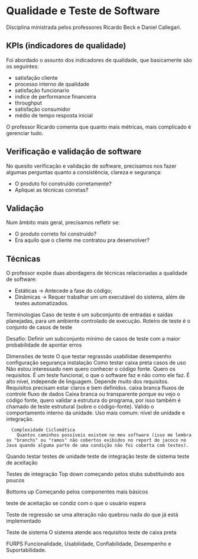 # Qualidade e Teste de Software

Disciplina ministrada pelos professores Ricardo Beck e Daniel Callegari.

## KPIs (indicadores de qualidade)
Foi abordado o assunto dos indicadores de qualidade, que basicamente são os seguintes:

- satisfação cliente
- processo interno de qualidade
- satisfação funcionario
- indice de performance financeira
- throughput
- satisfação consumidor
- médio de tempo resposta inicial

O professor Ricardo comenta que quanto mais métricas, mais complicado é gerenciar tudo.

## Verificação e validação de software
No quesito verificação e validação de software, precisamos nos fazer algumas perguntas quanto a consistência, clareza e segurança:

- O produto foi construído corretamente?
- Apliquei as técnicas corretas?
	
## Validação
Num âmbito mais geral, precisamos refletir se:

- O produto correto foi construído?
- Era aquilo que o cliente me contratou pra desenvolver?
  
## Técnicas
O professor expõe duas abordagens de técnicas relacionadas a qualidade de software:
- Estáticas -> Antecede a fase do código;
- Dinâmicas -> Requer trabalhar um um executável do sistema, além de testes automatizados.
	
Terminologias
  Caso de teste é um subconjunto de entradas e saídas planejadas, para um ambiente controlado de execução.
  Roteiro de teste é o conjunto de casos de teste
	

Desafio:
  Definir um subconjunto mínimo de casos de teste com a maior probabilidade de apontar erros
  
Dimensões de teste
  O que testar
	regrassão
	usabilidae
	desempenho
	configuração
	segurança
	instalação
  Como testar
	caixa preta
	  casos de uso
	  Não estou interessado nem quero conhecer o código fonte. Quero os requisitos. É um teste funcional, o que o software faz e não como ele faz.
	  É alto nível, independe de linguagem.
	  Depende muito dos requisitos. Requisitos precisam estar claros e bem definidos.
	caixa branca
	  fluxos de controle
	  fluxo de dados
	  Caixa branca ou transparente porque eu vejo o código fonte, quero validar a estrutura do programa, por isso também é chamado de teste estrutural (sobre o código-fonte).
	  Valido o comportamento interno da unidade.
	  Uso mais comum: nível de unidade e integração.
	  
	  Complexidade Ciclomática
	    Quantos caminhos possíveis existem no meu software (isso me lembra as "branchs" ou "ramos" não cobertos exibidos no report do jacoco no Java quando alguma parte de uma condição não foi coberta com testes).
  Quando testar
    testes de unidade
	teste de integração
	teste de sistema
	teste de aceitação
	

Testes de integração
Top down
  começando pelos stubs substituindo aos poucos
  
  
Bottoms up
  Começando pelos componentes mais básicos
  

teste de aceitação
  se condiz com o que o usuário espera
  
Teste de regressão
  se uma alteração não quebrou nada do que já está implementado
  
Teste de sistema
  O sistema atende aos requisitos
  teste de caixa preta
  
FURPS
Funcionalidade, Usabilidade, Confiabilidade, Desempenho e Suportabilidade.
